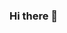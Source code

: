 ### Hi there 👋

<!--
**manjitkumar/manjitkumar** is a ✨ _special_ ✨ repository because its `README.md` (this file) appears on your GitHub profile.

I am a Senior Software Engineer with a decade of experience in building and scaling web applications for high-growth startups and enterprise companies. My expertise lies in using technologies like Python, Django, Postgres, Elasticsearch, Redis, Docker and AWS. As a backend engineer and platform engineer, I have contributed to the growth of a hyper-growth startup where the user base grew from zero to over 10 million users in just four years. My role included building and managing cloud infrastructure, creating in-house content management systems, and developing REST APIs to serve consumer applications on various platforms. I have also worked on creating developer tools to help other product engineers effectively deploy, manage and monitor their cloud infrastructure for mission-critical services. I am looking to bring my experience and expertise to a growing company and contribute to their growth journey while continuously learning and expanding my skill set.
